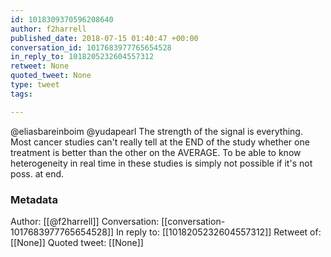 ```yaml
---
id: 1018309370596208640
author: f2harrell
published_date: 2018-07-15 01:40:47 +00:00
conversation_id: 1017683977765654528
in_reply_to: 1018205232604557312
retweet: None
quoted_tweet: None
type: tweet
tags:

---
```


@eliasbareinboim @yudapearl The strength of the signal is everything.  Most cancer studies can't really tell at the END of the study whether one treatment is better than the other on the AVERAGE.  To be able to know heterogeneity in real time in these studies is simply not possible if it's not poss. at end.

### Metadata

Author: [[@f2harrell]]
Conversation: [[conversation-1017683977765654528]]
In reply to: [[1018205232604557312]]
Retweet of: [[None]]
Quoted tweet: [[None]]
